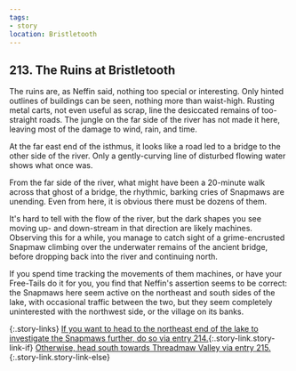 ```yaml
---
tags:
- story
location: Bristletooth
---
```


## 213. The Ruins at Bristletooth

The ruins are, as Neffin said, nothing too special or interesting.
Only hinted outlines of buildings can be seen, nothing more than waist-high.
Rusting metal carts, not even useful as scrap, line the desiccated remains of too-straight roads.
The jungle on the far side of the river has not made it here, leaving most of the damage to wind, rain, and time.

At the far east end of the isthmus, it looks like a road led to a bridge to the other side of the river.
Only a gently-curving line of disturbed flowing water shows what once was.

From the far side of the river, what might have been a 20-minute walk across that ghost of a bridge, the rhythmic, barking cries of Snapmaws are unending.
Even from here, it is obvious there must be dozens of them.

It's hard to tell with the flow of the river, but the dark shapes you see moving up- and down-stream in that direction are likely machines.
Observing this for a while, you manage to catch sight of a grime-encrusted Snapmaw climbing over the underwater remains of the ancient bridge, before dropping back into the river and continuing north.

If you spend time tracking the movements of them machines, or have your Free-Tails do it for you, you find that Neffin's assertion seems to be correct: the Snapmaws here seem active on the northeast and south sides of the lake, with occasional traffic between the two, but they seem completely uninterested with the northwest side, or the village on its banks.

{:.story-links}
[If you want to head to the northeast end of the lake to investigate the Snapmaws further, do so via entry 214.](214-bristletooth-snapmaws.md){:.story-link.story-link-if}
[Otherwise, head south towards Threadmaw Valley via entry 215.](215-threadmaw-valley.md){:.story-link.story-link-else}
